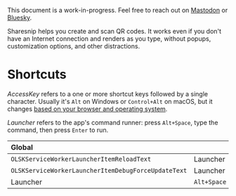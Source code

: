 <div class="OLSKDecorNotice">

This document is a work-in-progress. Feel free to reach out on [Mastodon](https://rosano.ca/mastodon) or [Bluesky](https://rosano.ca/bluesky).

</div>

Sharesnip helps you create and scan QR codes. It works even if you don't have an Internet connection and renders as you type, without popups, customization options, and other distractions.

# Shortcuts

<div class="OLSKDecorNotice">

*AccessKey* refers to a one or more shortcut keys followed by a single character. Usually it's `Alt` on Windows or `Control+Alt` on macOS, but it changes [based on your browser and operating system](https://www.w3schools.com/tags/att_global_accesskey.asp#table2).

*Launcher* refers to the app's command runner: press `Alt+Space`, type the command, then press `Enter` to run.

</div>

| Global ||
:--- | ---
| `OLSKServiceWorkerLauncherItemReloadText` | Launcher |
| `OLSKServiceWorkerLauncherItemDebugForceUpdateText` | Launcher |
| Launcher | `Alt+Space` |
